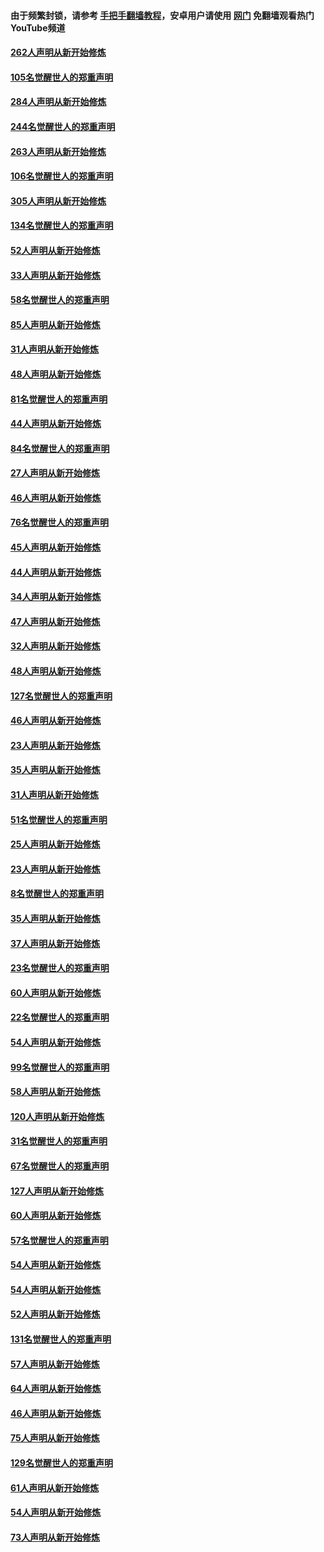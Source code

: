 #### 由于频繁封锁，请参考 [手把手翻墙教程](https://github.com/gfw-breaker/guides/wiki/)，安卓用户请使用 [网门](https://github.com/gfw-breaker/nogfw/blob/master/dl.md?t=04090700) 免翻墙观看热门YouTube频道 

#### [262人声明从新开始修炼](../pages/91/423004.md?t=04090700) 

#### [105名觉醒世人的郑重声明](../pages/91/423003.md?t=04090700) 

#### [284人声明从新开始修炼](../pages/91/422707.md?t=04090700) 

#### [244名觉醒世人的郑重声明](../pages/91/422706.md?t=04090700) 

#### [263人声明从新开始修炼](../pages/91/422553.md?t=04090700) 

#### [106名觉醒世人的郑重声明](../pages/91/422552.md?t=04090700) 

#### [305人声明从新开始修炼](../pages/91/422153.md?t=04090700) 

#### [134名觉醒世人的郑重声明](../pages/91/422152.md?t=04090700) 

#### [52人声明从新开始修炼](../pages/91/421846.md?t=04090700) 

#### [33人声明从新开始修炼](../pages/91/421804.md?t=04090700) 

#### [58名觉醒世人的郑重声明](../pages/91/421845.md?t=04090700) 

#### [85人声明从新开始修炼](../pages/91/421769.md?t=04090700) 

#### [31人声明从新开始修炼](../pages/91/421763.md?t=04090700) 

#### [48人声明从新开始修炼](../pages/91/421605.md?t=04090700) 

#### [81名觉醒世人的郑重声明](../pages/91/421656.md?t=04090700) 

#### [44人声明从新开始修炼](../pages/91/421544.md?t=04090700) 

#### [84名觉醒世人的郑重声明](../pages/91/421543.md?t=04090700) 

#### [27人声明从新开始修炼](../pages/91/421465.md?t=04090700) 

#### [46人声明从新开始修炼](../pages/91/421454.md?t=04090700) 

#### [76名觉醒世人的郑重声明](../pages/91/421453.md?t=04090700) 

#### [45人声明从新开始修炼](../pages/91/421452.md?t=04090700) 

#### [44人声明从新开始修炼](../pages/91/421422.md?t=04090700) 

#### [34人声明从新开始修炼](../pages/91/421322.md?t=04090700) 

#### [47人声明从新开始修炼](../pages/91/421264.md?t=04090700) 

#### [32人声明从新开始修炼](../pages/91/421225.md?t=04090700) 

#### [48人声明从新开始修炼](../pages/91/421202.md?t=04090700) 

#### [127名觉醒世人的郑重声明](../pages/91/421224.md?t=04090700) 

#### [46人声明从新开始修炼](../pages/91/421203.md?t=04090700) 

#### [23人声明从新开始修炼](../pages/91/421138.md?t=04090700) 

#### [35人声明从新开始修炼](../pages/91/421122.md?t=04090700) 

#### [31人声明从新开始修炼](../pages/91/421081.md?t=04090700) 

#### [51名觉醒世人的郑重声明](../pages/91/421080.md?t=04090700) 

#### [25人声明从新开始修炼](../pages/91/421020.md?t=04090700) 

#### [23人声明从新开始修炼](../pages/91/420884.md?t=04090700) 

#### [8名觉醒世人的郑重声明](../pages/91/420883.md?t=04090700) 

#### [35人声明从新开始修炼](../pages/91/420809.md?t=04090700) 

#### [37人声明从新开始修炼](../pages/91/420766.md?t=04090700) 

#### [23名觉醒世人的郑重声明](../pages/91/420765.md?t=04090700) 

#### [60人声明从新开始修炼](../pages/91/420727.md?t=04090700) 

#### [22名觉醒世人的郑重声明](../pages/91/420726.md?t=04090700) 

#### [54人声明从新开始修炼](../pages/91/420529.md?t=04090700) 

#### [99名觉醒世人的郑重声明](../pages/91/420528.md?t=04090700) 

#### [58人声明从新开始修炼](../pages/91/420198.md?t=04090700) 

#### [120人声明从新开始修炼](../pages/91/420141.md?t=04090700) 

#### [31名觉醒世人的郑重声明](../pages/91/420197.md?t=04090700) 

#### [67名觉醒世人的郑重声明](../pages/91/420140.md?t=04090700) 

#### [127人声明从新开始修炼](../pages/91/420082.md?t=04090700) 

#### [60人声明从新开始修炼](../pages/91/420081.md?t=04090700) 

#### [57名觉醒世人的郑重声明](../pages/91/420080.md?t=04090700) 

#### [54人声明从新开始修炼](../pages/91/419533.md?t=04090700) 

#### [54人声明从新开始修炼](../pages/91/419532.md?t=04090700) 

#### [52人声明从新开始修炼](../pages/91/419531.md?t=04090700) 

#### [131名觉醒世人的郑重声明](../pages/91/419530.md?t=04090700) 

#### [57人声明从新开始修炼](../pages/91/419430.md?t=04090700) 

#### [64人声明从新开始修炼](../pages/91/419429.md?t=04090700) 

#### [46人声明从新开始修炼](../pages/91/419428.md?t=04090700) 

#### [75人声明从新开始修炼](../pages/91/419427.md?t=04090700) 

#### [129名觉醒世人的郑重声明](../pages/91/419426.md?t=04090700) 

#### [61人声明从新开始修炼](../pages/91/419198.md?t=04090700) 

#### [54人声明从新开始修炼](../pages/91/419197.md?t=04090700) 

#### [73人声明从新开始修炼](../pages/91/419196.md?t=04090700) 

